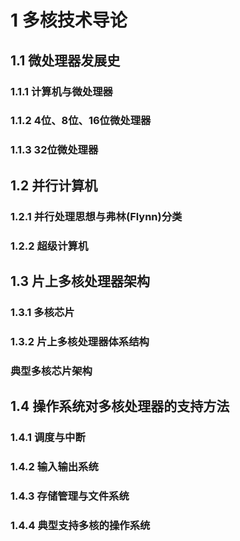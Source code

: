 # 1 多核技术导论

## 1.1 微处理器发展史

### 1.1.1 计算机与微处理器
### 1.1.2 4位、8位、16位微处理器
### 1.1.3 32位微处理器

## 1.2 并行计算机

### 1.2.1 并行处理思想与弗林(Flynn)分类

### 1.2.2 超级计算机

## 1.3 片上多核处理器架构

### 1.3.1 多核芯片
### 1.3.2 片上多核处理器体系结构
### 典型多核芯片架构

## 1.4 操作系统对多核处理器的支持方法

### 1.4.1 调度与中断
### 1.4.2 输入输出系统
### 1.4.3 存储管理与文件系统
### 1.4.4 典型支持多核的操作系统